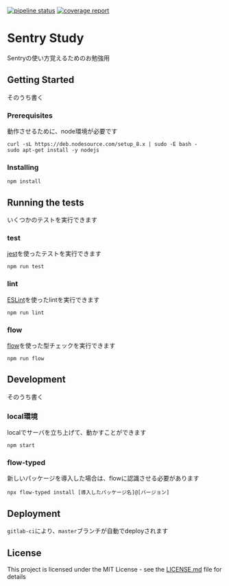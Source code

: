 [![pipeline status](https://gitlab.com/kmchu/sentry-study/badges/master/pipeline.svg)](https://gitlab.com/kmchu/sentry-study/commits/master)
[![coverage report](https://gitlab.com/kmchu/sentry-study/badges/master/coverage.svg)](https://gitlab.com/kmchu/sentry-study/commits/master)
# Sentry Study
Sentryの使い方覚えるためのお勉強用

## Getting Started

そのうち書く

### Prerequisites

動作させるために、node環境が必要です

```
curl -sL https://deb.nodesource.com/setup_8.x | sudo -E bash -
sudo apt-get install -y nodejs
```

### Installing


```
npm install
```

## Running the tests

いくつかのテストを実行できます

### test

[jest](https://facebook.github.io/jest/ja/)を使ったテストを実行できます

```
npm run test
```

### lint

[ESLint](https://eslint.org/)を使ったlintを実行できます

```
npm run lint
```

### flow

[flow](https://flow.org/)を使った型チェックを実行できます

```
npm run flow
```

## Development

そのうち書く

### local環境
localでサーバを立ち上げて、動かすことができます
```
npm start
```

### flow-typed
新しいパッケージを導入した場合は、flowに認識させる必要があります
```
npx flow-typed install [導入したパッケージ名]@[バージョン]

```

## Deployment

`gitlab-ci`により、`master`ブランチが自動でdeployされます

## License

This project is licensed under the MIT License - see the [LICENSE.md](LICENSE.md) file for details

